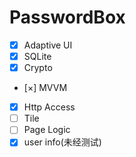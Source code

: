 # PasswordBox

- [x] Adaptive UI
- [x] SQLite
- [x] Crypto
- [×] MVVM
- [x] Http Access
- [ ] Tile
- [ ] Page Logic
- [x] user info(未经测试)